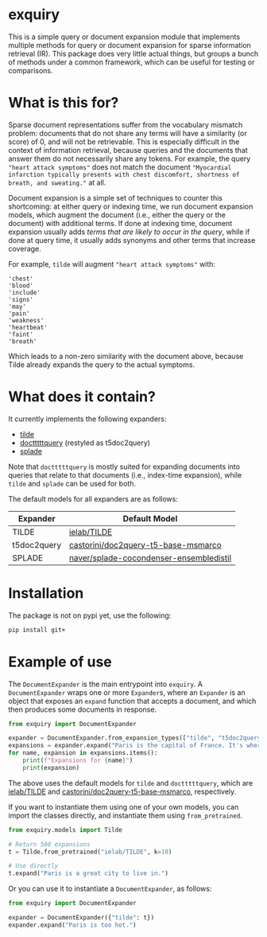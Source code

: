 # exquiry

This is a simple query or document expansion module that implements multiple methods for query or document expansion for sparse information retrieval (IR). This package does very little actual things, but groups a bunch of methods under a common framework, which can be useful for testing or comparisons.

# What is this for?

Sparse document representations suffer from the vocabulary mismatch problem: documents that do not share any terms will have a similarity (or score) of 0, and will not be retrievable. This is especially difficult in the context of information retrieval, because queries and the documents that answer them do not necessarily share any tokens. For example, the query `"heart attack symptoms"` does not match the document `"Myocardial infarction typically presents with chest discomfort, shortness of breath, and sweating."` at all.

Document expansion is a simple set of techniques to counter this shortcoming: at either query or indexing time, we run document expansion models, which augment the document (i.e., either the query or the document) with additional terms. If done at indexing time, document expansion usually adds _terms that are likely to occur in the query_, while if done at query time, it usually adds synonyms and other terms that increase coverage.

For example, `tilde` will augment `"heart attack symptoms"` with:

```
'chest'
'blood'
'include'
'signs'
'may'
'pain'
'weakness'
'heartbeat'
'faint'
'breath'
```

Which leads to a non-zero similarity with the document above, because Tilde already expands the query to the actual symptoms.

# What does it contain?

It currently implements the following expanders:
- [tilde](https://github.com/ielab/TILDE)
- [doctttttquery](https://github.com/castorini/docTTTTTquery) (restyled as t5doc2query)
- [splade](https://github.com/naver/splade)

Note that `doctttttquery` is mostly suited for expanding documents into queries that relate to that documents (i.e., index-time expansion), while `tilde` and `splade` can be used for both.

The default models for all expanders are as follows:

| Expander         | Default Model                                      |
|------------------|----------------------------------------------------|
| TILDE            | [ielab/TILDE](https://huggingface.co/ielab/TILDE)  |
| t5doc2query      | [castorini/doc2query-t5-base-msmarco](https://huggingface.co/castorini/doc2query-t5-base-msmarco) |
| SPLADE           | [naver/splade-cocondenser-ensembledistil](https://huggingface.co/naver/splade-cocondenser-ensembledistil) |

# Installation

The package is not on pypi yet, use the following:

```bash
pip install git+
```

# Example of use

The `DocumentExpander` is the main entrypoint into `exquiry`. A `DocumentExpander` wraps one or more `Expander`s, where an `Expander` is an object that exposes an `expand` function that accepts a document, and which then produces some documents in response.

```python
from exquiry import DocumentExpander

expander = DocumentExpander.from_expansion_types(["tilde", "t5doc2query"])
expansions = expander.expand("Paris is the capital of France. It's where the eiffel tower is")
for name, expansion in expansions.items():
    print(f"Expansions for {name}")
    print(expansion)

```

The above uses the default models for `tilde` and `doctttttquery`, which are [ielab/TILDE](https://huggingface.co/ielab/TILDE) and [castorini/doc2query-t5-base-msmarco](castorini/doc2query-t5-base-msmarco), respectively.

If you want to instantiate them using one of your own models, you can import the classes directly, and instantiate them using `from_pretrained`.

```python
from exquiry.models import Tilde

# Return 500 expansions
t = Tilde.from_pretrained("ielab/TILDE", k=10)

# Use directly
t.expand("Paris is a great city to live in.")

```

Or you can use it to instantiate a `DocumentExpander`, as follows:

```python
from exquiry import DocumentExpander

expander = DocumentExpander({"tilde": t})
expander.expand("Paris is too hot.")

```
